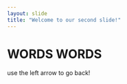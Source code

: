 ```yaml
---
layout: slide
title: "Welcome to our second slide!"
---
```

# WORDS WORDS
use the left arrow to go back!
